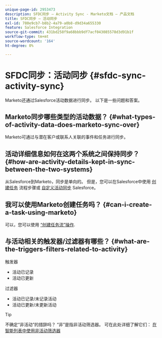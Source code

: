 ```yaml
---
unique-page-id: 2953473
description: SFDC同步 — Activity Sync - Marketo文档 — 产品文档
title: SFDC同步 — 活动同步
exl-id: 780e9cb7-b8b2-4a79-a0b8-d9d34a655330
feature: Salesforce Integration
source-git-commit: 431bd258f9a68bbb9df7acf043085578d3d91b1f
workflow-type: tm+mt
source-wordcount: '164'
ht-degree: 0%

---
```


# SFDC同步：活动同步 {#sfdc-sync-activity-sync}

Marketo还通过Salesforce活动数据进行同步。 以下是一些问题和答案。

## Marketo同步哪些类型的活动数据？ {#what-types-of-activity-data-does-marketo-sync-over}

Marketo可通过与潜在客户或联系人关联的事件和任务进行同步。

## 活动详细信息如何在这两个系统之间保持同步？ {#how-are-activity-details-kept-in-sync-between-the-two-systems}

从Salesforce到Marketo，同步是单向的。 但是，您可以在Salesforce中使用 [创建任务](/help/marketo/product-docs/core-marketo-concepts/smart-campaigns/salesforce-flow-actions/create-task.md) 流程步骤或 [自定义活动同步](/help/marketo/product-docs/crm-sync/salesforce-sync/setup/optional-steps/customize-activities-sync.md) Salesforce。

## 我可以使用Marketo创建任务吗？ {#can-i-create-a-task-using-marketo}

可以，您可以使用 [“创建任务流”操作](/help/marketo/product-docs/core-marketo-concepts/smart-campaigns/salesforce-flow-actions/create-task.md).

## 与活动相关的触发器/过滤器有哪些？ {#what-are-the-triggers-filters-related-to-activity}

触发器

* 活动已记录
* 活动已更新

过滤器

* 活动已记录/未记录活动
* 活动已更新/未更新活动

>[!TIP]
>
>不确定“非活动”的措辞吗？ “非”是指非活动筛选器。 可在此处详细了解它们： [在智能列表中使用非活动筛选器](/help/marketo/product-docs/core-marketo-concepts/smart-lists-and-static-lists/using-smart-lists/use-inactivity-filters-in-a-smart-list.md)
